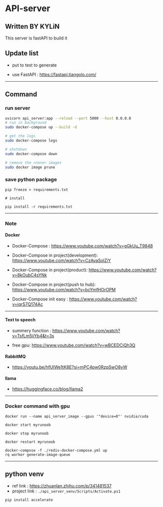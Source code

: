 # API-server

## Written BY KYLiN



This server is fastAPI to build it 

## Update list

- put to test to generate

- use FastAPI :  https://fastapi.tiangolo.com/

---
## Command 
### run server
```sh
uvicorn api_server:app --reload --port 5000 --host 0.0.0.0
# run in background
sudo docker-compose up --build -d 

# get the logs 
sudo docker-compose logs 

# shutdown
sudo docker-compose down 

# remove the <none> images
sudo docker image prune 
```

### save python package
```
pip freeze > requirements.txt

# install

pip install -r requirements.txt
```
---

### Note 
#### Docker 
- Docker-Compose : https://www.youtube.com/watch?v=gGkUu_T9848
- Docker-Compose in project(development): https://www.youtube.com/watch?v=CzAyaSolZjY
- Docker-Compose in project(product): https://www.youtube.com/watch?v=8kOubC4sYNk
- Docker-Compose in project(push to hub): https://www.youtube.com/watch?v=bcYmfHOrOPM

- Docker-Compose init easy : https://www.youtube.com/watch?v=iqrS7Q174Ac

---

#### Text to speech
- summery function : https://www.youtube.com/watch?v=TsfLm5iiYb4&t=3s

- free gpu: https://www.youtube.com/watch?v=wBCEDCiQh3Q


#### RabbitMQ
-  https://youtu.be/hfUIWe1tK8E?si=mPC4pw0RzpSwO8yW


#### llama
- https://huggingface.co/blog/llama2

---
### Docker command with gpu

```
docker run --name api_server_image --gpus '"device=0"' nvidia/cuda

docker start myrunoob

docker stop myrunoob

docker restart myrunoob

docker-compose -f ./redis-docker-compose.yml up
rq worker generate-image-queue
```
---
## python venv

- ref link : https://zhuanlan.zhihu.com/p/341481537
- project link : `./api_server_venv/Scripts/Activate.ps1`
```command 
pip install accelerate
```

